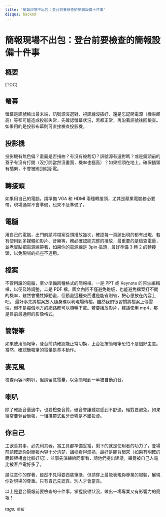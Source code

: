 ```yaml
---
title: '簡報現場不出包：登台前要檢查的簡報設備十件事'
disqus: hackmd
---
```


簡報現場不出包：登台前要檢查的簡報設備十件事
===

## 概要

[TOC]

## 螢幕

螢幕是訊號輸出最末端，訊號源沒選對、視訊線沒插好、還是忘記開電源（機率頗高）等都可能造成投影失常，先確認螢幕狀況，若都正常，再沿著訊號往回檢查。如果用的是投影布幕則可直接檢查投影機。

## 投影機

投影機有無色偏？畫面是否扭曲？有沒有被裁切？訊號源有選對嗎？或是鏡頭前的蓋子有沒有打開（沒打開當然沒畫面，機率也極高）？如果插頭在地上，確保插頭有插緊，不會被踢到就斷電。

## 轉接頭

如果用自己的電腦，請準備 VGA 和 HDMI 兩種轉接頭，尤其是蘋果電腦務必要帶，現場通常不會準備，也來不及準備了。

## 電腦

用自己的電腦，出門前請將檔案從頭播放幾次，確認每一頁該出現的都有出現，若有使用到多媒體如影片、音樂等，務必確認能完整的播放，最重要的是檢查電量，並老實點把電源線帶著，如果你的電源線是 3pin 插頭，最好準備 3 轉 2 的轉接頭，以免現場的插座不適用。

## 檔案

不管用誰的電腦，至少準備兩種格式的簡報檔。一是 PPT 或 Keynote 的原生編輯檔，以便及時調整，二是 PDF 檔，圖文內嵌不僅避免跑版，也能避免檔案打不開的機率，雖然會犧牲掉動畫，但動畫這種東西還是能省則省，把心思放在內容上吧。
最好事先將檔案放入隨身碟以利現場傳檔，雖然我們很習慣將檔案上傳雲端，但不是每個地方的網路都可以順暢下載。若要播放影片，建議使用 mp4，那是目前最通用的影像格式。

## 簡報筆 

如果使用簡報筆，登台前請確認能正常切換，上台狂按簡報筆恐怕不是個好主意。當然，確認簡報筆的電量是基本動作。

## 麥克風

檢查內容同喇叭，但請留意電量，以免簡報到一半被自動消音。

## 喇叭

除了確認音量適中，也要檢查音質，破音會讓聽眾感到不舒適，絕對要避免。如果經常要登台簡報，一組攜帶式藍牙音響是不錯投資。

## 你自己

工欲善其事，必先利其器，當工具都準備妥當，剩下的就是使用者的功力了，登場前請確認你對簡報內容十分清楚，講稿看得爛熟，最好是能背起來（如果有明確的簡報架構會比較好記），並事先演練給同事看，請他們提出建議，畢竟被自己人電比被客戶電好多了。

請注意你的穿著，雖然不見得要西裝筆挺，但請穿上最能表現你專業的服裝，展現你對現場的尊重。只有自己先認真，別人才會當真。

以上是登台簡報前要檢查的十件事，掌握設備狀況，做出一場專業又有影響力的簡報！


###### tags: `簡報`
